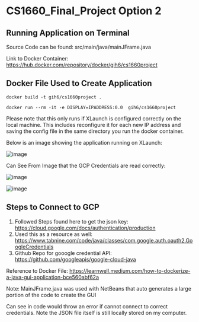 # CS1660_Final_Project Option 2

## Running Application on Terminal

Source Code can be found: src/main/java/mainJFrame.java


Link to Docker Container: https://hub.docker.com/repository/docker/gih6/cs1660project 

## Docker File Used to Create Application

```
docker build -t gih6/cs1660project .
```

```
docker run --rm -it -e DISPLAY=IPADDRESS:0.0  gih6/cs1660project
```
Please note that this only runs if XLaunch is configured correctly on the local machine. This includes reconfigure it for each new IP address and saving the config file in the same directory you run the docker container.

Below is an image showing the application running on XLaunch: 

![image](https://user-images.githubusercontent.com/54678622/138188212-8fd4b4b1-c10a-4a7c-9021-20b24e8aefe9.png)

Can See From Image that the GCP Credentials are read correctly: 

![image](https://user-images.githubusercontent.com/54678622/138188874-a769617f-142b-468e-a556-bfa035b77d17.png)

![image](https://user-images.githubusercontent.com/54678622/138188919-11a54ec4-54c5-405c-b5ad-8c6642f807a3.png)


## Steps to Connect to GCP 

1. Followed Steps found here to get the json key: https://cloud.google.com/docs/authentication/production 
2. Used this as a resource as well: https://www.tabnine.com/code/java/classes/com.google.auth.oauth2.GoogleCredentials 
3. Github Repo for gooogle credential API: https://github.com/googleapis/google-cloud-java 

Reference to Docker File: https://learnwell.medium.com/how-to-dockerize-a-java-gui-application-bce560abf62a 

Note: MainJFrame.java was used with NetBeans that auto generates a large portion of the code to create the GUI

Can see in code would throw an error if cannot connect to correct credentials. Note the JSON file itself is still locally stored on my computer.


